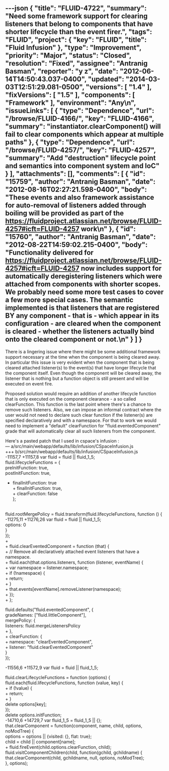 ---json
{
  "title": "FLUID-4722",
  "summary": "Need some framework support for clearing listeners that belong to components that have shorter lifecycle than the event firer.",
  "tags": "FLUID",
  "project": {
    "key": "FLUID",
    "title": "Fluid Infusion"
  },
  "type": "Improvement",
  "priority": "Major",
  "status": "Closed",
  "resolution": "Fixed",
  "assignee": "Antranig Basman",
  "reporter": "y z",
  "date": "2012-06-14T14:50:43.037-0400",
  "updated": "2014-03-03T12:51:29.081-0500",
  "versions": [
    "1.4"
  ],
  "fixVersions": [
    "1.5"
  ],
  "components": [
    "Framework"
  ],
  "environment": "Any\n",
  "issueLinks": [
    {
      "type": "Dependence",
      "url": "/browse/FLUID-4166/",
      "key": "FLUID-4166",
      "summary": "instantiator.clearComponent() will fail to clear components which appear at multiple paths"
    },
    {
      "type": "Dependence",
      "url": "/browse/FLUID-4257/",
      "key": "FLUID-4257",
      "summary": "Add \"destruction\" lifecycle point and semantics into component system and IoC"
    }
  ],
  "attachments": [],
  "comments": [
    {
      "id": "15759",
      "author": "Antranig Basman",
      "date": "2012-08-16T02:27:21.598-0400",
      "body": "These events and also framework assistance for auto-removal of listeners added through boiling will be provided as part of the <https://fluidproject.atlassian.net/browse/FLUID-4257#icft=FLUID-4257> work\n"
    },
    {
      "id": "15760",
      "author": "Antranig Basman",
      "date": "2012-08-22T14:59:02.215-0400",
      "body": "Functionality delivered for <https://fluidproject.atlassian.net/browse/FLUID-4257#icft=FLUID-4257> now includes support for automatically deregistering listeners which were attached from components with shorter scopes. We probably need some more test cases to cover a few more special cases. The semantic implemented is that listeners that are registered **BY** any component - that is - which appear in its configuration - are cleared when the component is cleared - whether the listeners actually bind onto the cleared component or not.\n"
    }
  ]
}
---
There is a lingering issue where there might be some additional framework support necessary at the time when the component is being cleared away. In particular this issue is very evident when the component that is being cleared attached listener(s) to the event(s) that have longer lifecycle that the component itself. Even though the component will be cleared away, the listener that is nothing but a function object is still present and will be executed on event fire.

Proposed solution would require an addition of another lifecycle function that is only executed on the component clearance - a so called clearFunction. This function is the last point where there's a chance to remove such listeners. Also, we can impose an informal contract where the user would not need to declare such clear function if the listener(s) are specified declaratively and with a namespace. For that to work we would need to implement a "default" clearFunction for "fluid.eventedComponent" grade that will automatically clear all such listeners from the component.

Here's a pasted patch that I used in cspace's infusion :\
— a/src/main/webapp/defaults/lib/infusion/CSpaceInfusion.js\
+++ b/src/main/webapp/defaults/lib/infusion/CSpaceInfusion.js\
 -11157,7 +11157,8  var fluid = fluid || fluid\_1\_5;\
fluid.lifecycleFunctions = {\
preInitFunction: true,\
postInitFunction: true,

* &#x20;      finalInitFunction: true\
  \+        finalInitFunction: true,\
  \+        clearFunction: false\
  &#x20;    };

&#x20;    \
fluid.rootMergePolicy = fluid.transform(fluid.lifecycleFunctions, function () {\
 -11275,11 +11276,26  var fluid = fluid || fluid\_1\_5;\
options: 0\
}\
});\
+\
\+    fluid.clearEventedComponent = function (that) {\
\+        // Remove all declaratively attached event listeners that have a namespace.\
\+        fluid.each(that.options.listeners, function (listener, eventName) {\
\+            var namespace = listener.namespace;\
\+            if (!namespace) {\
\+                return;\
\+            }\
\+            that.events\[eventName].removeListener(namespace);\
\+        });\
\+    };

fluid.defaults("fluid.eventedComponent", {\
gradeNames: \["fluid.littleComponent"],\
mergePolicy: {\
listeners: fluid.mergeListenersPolicy\
\+        },\
\+        clearFunction: {\
\+            namespace: "clearEventedComponent",\
\+            listener: "fluid.clearEventedComponent"\
}\
});

 -11556,6 +11572,9  var fluid = fluid || fluid\_1\_5;

fluid.clearLifecycleFunctions = function (options) {\
fluid.each(fluid.lifecycleFunctions, function (value, key) {\
\+            if (!value) {\
\+                return;\
\+            }\
delete options\[key];\
});\
delete options.initFunction; \
 -14710,6 +14729,7  var fluid\_1\_5 = fluid\_1\_5 || {};\
that.clearComponent = function(component, name, child, options, noModTree) {\
options = options || {visited: {}, flat: true};\
child = child || component\[name];\
\+            fluid.fireEvent(child.options.clearFunction, child);\
fluid.visitComponentChildren(child, function(gchild, gchildname) {\
that.clearComponent(child, gchildname, null, options, noModTree);\
}, options);

        